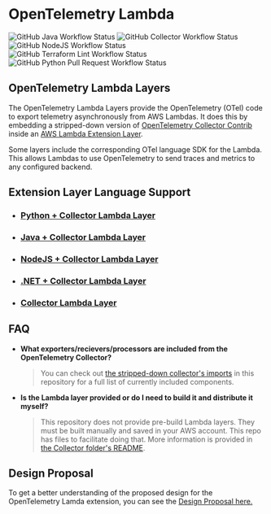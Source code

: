 # OpenTelemetry Lambda
![GitHub Java Workflow Status](https://img.shields.io/github/workflow/status/open-telemetry/opentelemetry-lambda/Continuous%20Build%20(Java)/main?label=CI%20%28Java%29&style=for-the-badge)
![GitHub Collector Workflow Status](https://img.shields.io/github/workflow/status/open-telemetry/opentelemetry-lambda/Continuous%20Build%20(Collector)/main?label=CI%20%28Collector%29&style=for-the-badge)
![GitHub NodeJS Workflow Status](https://img.shields.io/github/workflow/status/open-telemetry/opentelemetry-lambda/Continuous%20Build%20(NodeJS)/main?label=CI%20%28NodeJS%29&style=for-the-badge)
![GitHub Terraform Lint Workflow Status](https://img.shields.io/github/workflow/status/open-telemetry/opentelemetry-lambda/Continuous%20Build%20(Terraform)/main?label=CI%20%28Terraform%20Lint%29&style=for-the-badge)
![GitHub Python Pull Request Workflow Status](https://img.shields.io/github/workflow/status/open-telemetry/opentelemetry-lambda/Pull%20Request%20(Python)/main?label=Pull%20Request%20%28Python%29&style=for-the-badge)

## OpenTelemetry Lambda Layers
The OpenTelemetry Lambda Layers provide the OpenTelemetry (OTel) code to export telemetry asynchronously from AWS Lambdas. It does this by embedding a stripped-down version of [OpenTelemetry Collector Contrib](https://github.com/open-telemetry/opentelemetry-collector-contrib) inside an [AWS Lambda Extension Layer](https://aws.amazon.com/blogs/compute/introducing-aws-lambda-extensions-in-preview/).

Some layers include the corresponding OTel language SDK for the Lambda. This allows Lambdas to use OpenTelemetry to send traces and metrics to any configured backend.

## Extension Layer Language Support

* ### [Python + Collector Lambda Layer](python/README.md)
* ### [Java + Collector Lambda Layer](java/README.md)
* ### [NodeJS + Collector Lambda Layer](nodejs/README.md)
* ### [.NET + Collector Lambda Layer](dotnet/README.md)
* ### [Collector Lambda Layer](collector/README.md)


## FAQ
* **What exporters/recievers/processors are included from the OpenTelemetry Collector?**
    > You can check out [the stripped-down collector's imports](https://github.com/open-telemetry/opentelemetry-lambda/blob/main/collector/lambdacomponents/default.go#L18) in this repository for a full list of currently included components.
* **Is the Lambda layer provided or do I need to build it and distribute it myself?**
    > This repository does not provide pre-build Lambda layers. They must be built manually and saved in your AWS account. This repo has files to facilitate doing that. More information is provided in [the Collector folder's README](collector/README.md).

## Design Proposal
To get a better understanding of the proposed design for the OpenTelemetry Lamda extension, you can see the [Design Proposal here.](docs/design_proposal.md)
